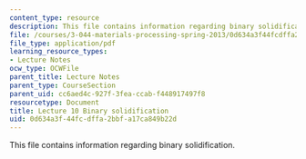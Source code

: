 ```yaml
---
content_type: resource
description: This file contains information regarding binary solidification.
file: /courses/3-044-materials-processing-spring-2013/0d634a3f44fcdffa2bbfa17ca849b22d_MIT3_044S13_Lec10.pdf
file_type: application/pdf
learning_resource_types:
- Lecture Notes
ocw_type: OCWFile
parent_title: Lecture Notes
parent_type: CourseSection
parent_uid: cc6aed4c-927f-3fea-ccab-f448917497f8
resourcetype: Document
title: Lecture 10 Binary solidification
uid: 0d634a3f-44fc-dffa-2bbf-a17ca849b22d
---
```

This file contains information regarding binary solidification.

